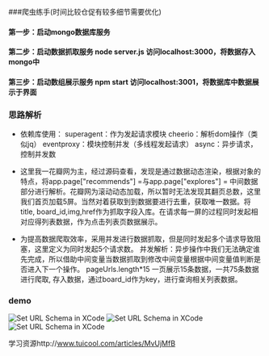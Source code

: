 ###爬虫练手(时间比较仓促有较多细节需要优化)
#### 第一步：启动mongo数据库服务
#### 第二步：启动数据抓取服务 node server.js  访问localhost:3000，将数据存入mongo中
#### 第三步：启动数组展示服务 npm start       访问localhost:3001，将数据库中数据展示于界面

### 思路解析
- 依赖库使用：
  superagent：作为发起请求模块
  cheerio：解析dom操作（类似jq）
  eventproxy：模块控制并发（多线程发起请求）
  async：异步请求，控制并发数
  
- 这里我一花瓣网为主，经过源码查看，发现是通过数据动态渲染，根据对象的特点，将app.page["recommends"] =与app.page["explores"] = 
  中间数据部分进行解析。花瓣网为滚动动态加载，所以暂时无法发现其翻页总数，这里我们首页加载5屏。当然对着获取到到数据要进行去重，获取唯一数据。将title,   board_id,img,href作为抓取字段入库。在请求每一屏的过程同时发起相对应得列表数据，作为点击列表页数据展示。

- 为提高数据爬取效率，采用并发进行数据抓取，但是同时发起多个请求导致阻塞，这里定义为同时发起5个请求数。
  并发解析：异步操作中我们无法确定谁先完成，所以借助中间变量当数据抓取到修改中间变量根据中间变量值判断是否进入下一个操作。
  pageUrls.length*15 一页展示15条数据，一共75条数据进行爬取,
  存入数据，通过board_id作为key，进行查询相关列表数据。

### demo

 ![Set URL Schema in XCode](https://github.com/zhouzefei/pachong/blob/master/3.png)
 ![Set URL Schema in XCode](https://github.com/zhouzefei/pachong/blob/master/1.png)
 ![Set URL Schema in XCode](https://github.com/zhouzefei/pachong/blob/master/2.png)



学习资源http://www.tuicool.com/articles/MvUjMfB
